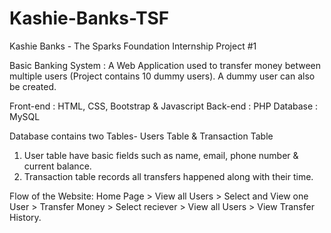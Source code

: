 # Kashie-Banks-TSF
Kashie Banks - The Sparks Foundation Internship Project #1

Basic Banking System : A Web Application used to transfer money between multiple users (Project contains 10 dummy users). A dummy user can also be created.

Front-end : HTML, CSS, Bootstrap & Javascript 
Back-end  : PHP 
Database  : MySQL

Database contains two Tables- Users Table & Transaction Table

  1. User table have basic fields such as name, email, phone number & current balance.
  2. Transaction table records all transfers happened along with their time.

Flow of the Website: Home Page > View all Users > Select and View one User > Transfer Money > Select reciever > View all Users > View Transfer History.
